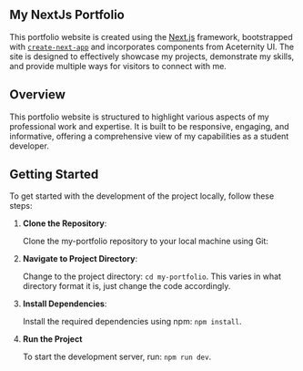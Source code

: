 ## My NextJs Portfolio

This portfolio website is created using the [Next.js](https://nextjs.org/) framework, bootstrapped with [`create-next-app`](https://github.com/vercel/next.js/tree/canary/packages/create-next-app) and incorporates components from Aceternity UI. The site is designed to effectively showcase my projects, demonstrate my skills, and provide multiple ways for visitors to connect with me.

## Overview

This portfolio website is structured to highlight various aspects of my professional work and expertise. It is built to be responsive, engaging, and informative, offering a comprehensive view of my capabilities as a student developer.

## Getting Started

To get started with the development of the project locally, follow these steps:

1. **Clone the Repository**:

   Clone the my-portfolio repository to your local machine using Git:

2. **Navigate to Project Directory**:

   Change to the project directory: `cd my-portfolio`. This varies in what directory format it is, just change the code accordingly.

3. **Install Dependencies**:

   Install the required dependencies using npm: `npm install`.

4. **Run the Project**

   To start the development server, run: `npm run dev`.
